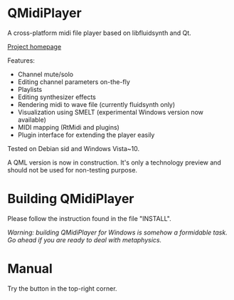 # QMidiPlayer
A cross-platform midi file player based on libfluidsynth and Qt.

[Project homepage](https://chrisoft.org/QMidiPlayer/)

Features:
* Channel mute/solo
* Editing channel parameters on-the-fly
* Playlists
* Editing synthesizer effects
* Rendering midi to wave file (currently fluidsynth only)
* Visualization using SMELT (experimental Windows version now available)
* MIDI mapping (RtMidi and plugins)
* Plugin interface for extending the player easily

Tested on Debian sid and Windows Vista~10.

A QML version is now in construction. It's only a technology preview and
should not be used for non-testing purpose.

# Building QMidiPlayer
Please follow the instruction found in the file "INSTALL".

_Warning: building QMidiPlayer for Windows is somehow a formidable task._
_Go ahead if you are ready to deal with metaphysics._

# Manual
Try the button in the top-right corner.
